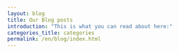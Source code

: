 ```yaml
---
layout: blog
title: Our Blog posts
introduction: "This is what you can read about here:"
categories_title: categories
permalink: /en/blog/index.html
---
```

